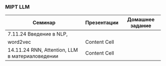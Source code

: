 ### MIPT LLM

|   Семинар                          |   Презентации    | Домашнее задание |
| ---------------------------------- | -----------------|------------------|
| 7.11.24  Введение в NLP,           |                  |                  |
|          word2vec                  | Content Cell     |                  |
| 14.11.24 RNN, Attention, LLM в материаловедении       | Content Cell     | 
